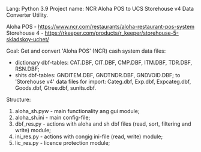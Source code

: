 Lang: Python 3.9 Project name: NCR Aloha POS to UCS Storehouse v4 Data Converter Utility.

Aloha POS - https://www.ncr.com/restaurants/aloha-restaurant-pos-system
Storehouse 4 - https://rkeeper.com/products/r_keeper/storehouse-5-skladskoy-uchet/

Goal: Get and convert 'Aloha POS' (NCR) cash system data files:
- dictionary dbf-tables: CAT.DBF, CIT.DBF, CMP.DBF, ITM.DBF, TDR.DBF, RSN.DBF;
- shits dbf-tables: GNDITEM.DBF, GNDTNDR.DBF, GNDVOID.DBF;
to 'Storehouse v4' data files for import: Categ.dbf, Exp.dbf, Expcateg.dbf, Goods.dbf, Gtree.dbf, sunits.dbf.

Structure:
1. aloha_sh.pyw - main functionality ang gui module;
2. aloha_sh.ini - main config-file;
3. dbf_res.py - actions with aloha and sh dbf files (read, sort, filtering and write) module;
4. ini_res.py - actions with congig ini-file (read, write) module;
5. lic_res.py - licence protection module;
